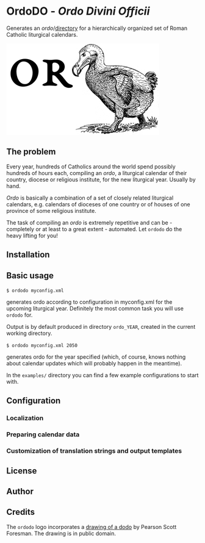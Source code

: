 # OrdoDO - *Ordo Divini Officii*

Generates an *ordo*/[directory][wikipedia]
for a hierarchically organized set
of Roman Catholic liturgical calendars.

![OrdoDO logo](/img/or_dodo_logo.png)

## The problem

Every year, hundreds of Catholics around the world spend possibly
hundreds of hours each, compiling an *ordo*, a liturgical calendar
of their country, diocese or religious institute,
for the new liturgical year. Usually by hand.

*Ordo* is basically a combination of a set of closely related
liturgical calendars, e.g. calendars of dioceses of one country
or of houses of one province of some religious institute.

The task of compiling an *ordo* is extremely repetitive
and can be - completely or at least to a great extent -
automated. Let `ordodo` do the heavy lifting for you!

## Installation

## Basic usage

`$ ordodo myconfig.xml`

generates ordo according to configuration in myconfig.xml
for the upcoming liturgical year. Definitely the most common
task you will use `ordodo` for.

Output is by default produced in directory `ordo_YEAR`,
created in the current working directory.

`$ ordodo myconfig.xml 2050`

generates ordo for the year specified (which, of course, knows
nothing about calendar updates which will probably happen
in the meantime).

In the `examples/` directory you can find a few example
configurations to start with.

## Configuration

### Localization

### Preparing calendar data

### Customization of translation strings and output templates

## License

## Author

## Credits

The `ordodo` logo incorporates
a [drawing of a dodo][dodo_img_source]
by Pearson Scott Foresman. The drawing is in public domain.

[dodo_img_source]: https://commons.wikimedia.org/wiki/Raphus_cucullatus#/media/File:Dodo_2_(PSF).png
[wikipedia]: https://en.wikipedia.org/wiki/Directorium
